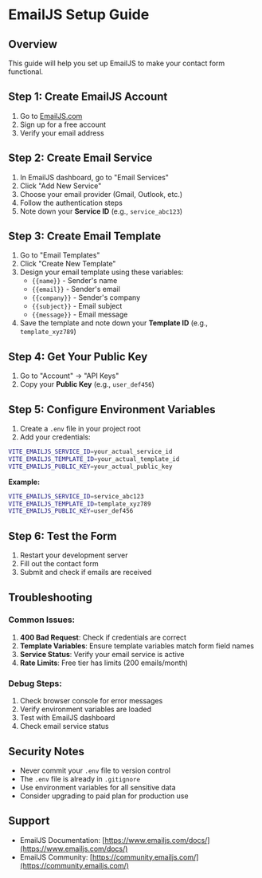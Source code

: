 # EmailJS Setup Guide

## Overview
This guide will help you set up EmailJS to make your contact form functional.

## Step 1: Create EmailJS Account
1. Go to [EmailJS.com](https://www.emailjs.com/)
2. Sign up for a free account
3. Verify your email address

## Step 2: Create Email Service
1. In EmailJS dashboard, go to "Email Services"
2. Click "Add New Service"
3. Choose your email provider (Gmail, Outlook, etc.)
4. Follow the authentication steps
5. Note down your **Service ID** (e.g., `service_abc123`)

## Step 3: Create Email Template
1. Go to "Email Templates"
2. Click "Create New Template"
3. Design your email template using these variables:
   - `{{name}}` - Sender's name
   - `{{email}}` - Sender's email
   - `{{company}}` - Sender's company
   - `{{subject}}` - Email subject
   - `{{message}}` - Email message
4. Save the template and note down your **Template ID** (e.g., `template_xyz789`)

## Step 4: Get Your Public Key
1. Go to "Account" → "API Keys"
2. Copy your **Public Key** (e.g., `user_def456`)

## Step 5: Configure Environment Variables
1. Create a `.env` file in your project root
2. Add your credentials:

```bash
VITE_EMAILJS_SERVICE_ID=your_actual_service_id
VITE_EMAILJS_TEMPLATE_ID=your_actual_template_id
VITE_EMAILJS_PUBLIC_KEY=your_actual_public_key
```

**Example:**
```bash
VITE_EMAILJS_SERVICE_ID=service_abc123
VITE_EMAILJS_TEMPLATE_ID=template_xyz789
VITE_EMAILJS_PUBLIC_KEY=user_def456
```

## Step 6: Test the Form
1. Restart your development server
2. Fill out the contact form
3. Submit and check if emails are received

## Troubleshooting

### Common Issues:
1. **400 Bad Request**: Check if credentials are correct
2. **Template Variables**: Ensure template variables match form field names
3. **Service Status**: Verify your email service is active
4. **Rate Limits**: Free tier has limits (200 emails/month)

### Debug Steps:
1. Check browser console for error messages
2. Verify environment variables are loaded
3. Test with EmailJS dashboard
4. Check email service status

## Security Notes
- Never commit your `.env` file to version control
- The `.env` file is already in `.gitignore`
- Use environment variables for all sensitive data
- Consider upgrading to paid plan for production use

## Support
- EmailJS Documentation: [https://www.emailjs.com/docs/](https://www.emailjs.com/docs/)
- EmailJS Community: [https://community.emailjs.com/](https://community.emailjs.com/)
